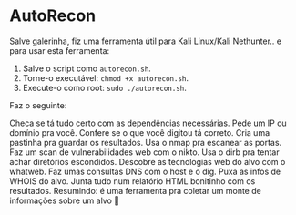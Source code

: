# AutoRecon

Salve galerinha, fiz uma ferramenta útil para Kali Linux/Kali Nethunter.. e para usar esta ferramenta:

1. Salve o script como `autorecon.sh`.
2. Torne-o executável: `chmod +x autorecon.sh`.
3. Execute-o como root: `sudo ./autorecon.sh`.


Faz o seguinte:

Checa se tá tudo certo com as dependências necessárias.
Pede um IP ou domínio pra você.
Confere se o que você digitou tá correto.
Cria uma pastinha pra guardar os resultados.
Usa o nmap pra escanear as portas.
Faz um scan de vulnerabilidades web com o nikto.
Usa o dirb pra tentar achar diretórios escondidos.
Descobre as tecnologias web do alvo com o whatweb.
Faz umas consultas DNS com o host e o dig.
Puxa as infos de WHOIS do alvo.
Junta tudo num relatório HTML bonitinho com os resultados.
Resumindo: é uma ferramenta pra coletar um monte de informações sobre um alvo 🫰
